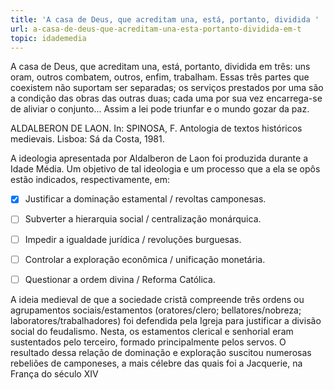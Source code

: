 ```yaml
---
title: 'A casa de Deus, que acreditam una, está, portanto, dividida '
url: a-casa-de-deus-que-acreditam-una-esta-portanto-dividida-em-t
topic: idademedia
---
```



A casa de Deus, que acreditam una, está, portanto, dividida em três: uns oram, outros combatem, outros, enfim, trabalham. Essas três partes que coexistem não suportam ser separadas; os serviços prestados por uma são a condição das obras das outras duas; cada uma por sua vez encarrega-se de aliviar o conjunto... Assim a lei pode triunfar e o mundo gozar da paz.

ALDALBERON DE LAON. In: SPINOSA, F. Antologia de textos históricos medievais. Lisboa: Sá da Costa, 1981.

A ideologia apresentada por Aldalberon de Laon foi produzida durante a Idade Média. Um objetivo de tal ideologia e um processo que a ela se opôs estão indicados, respectivamente, em:



- [x] Justificar a dominação estamental / revoltas camponesas.
- [ ] Subverter a hierarquia social / centralização monárquica.
- [ ] Impedir a igualdade jurídica / revoluções burguesas.
- [ ] Controlar a exploração econômica / unificação monetária.
- [ ] Questionar a ordem divina / Reforma Católica.


A ideia medieval de que a sociedade cristã compreende três ordens ou agrupamentos sociais/estamentos (oratores/clero; bellatores/nobreza; laboratores/trabalhadores) foi defendida pela Igreja para justificar a divisão social do feudalismo. Nesta, os estamentos clerical e senhorial eram sustentados pelo terceiro, formado principalmente pelos servos. O resultado dessa relação de dominação e exploração suscitou numerosas rebeliões de camponeses, a mais célebre das quais foi a Jacquerie, na França do século XIV
